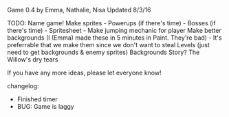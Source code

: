 Game 0.4
by Emma, Nathalie, Nisa
Updated 8/3/16

TODO:
Name game!
Make sprites
    - Powerups (if there's time)
    - Bosses (if there's time)
    - Spritesheet
    - Make jumping mechanic for player
Make better backgrounds (I (Emma) made these in 5 minutes in Paint. They're bad)
    - It's preferrable that we make them since we don't want to steal
Levels (just need to get backgrounds & enemy sprites)
Backgrounds
Story?
The Willow's dry tears 

If you have any more ideas, please let everyone know!

changelog:
- Finished timer
- BUG: Game is laggy